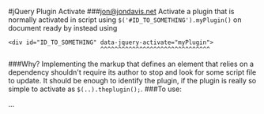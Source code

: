 #jQuery Plugin Activate
###jon@jondavis.net
Activate a plugin that is normally activated in script using `$('#ID_TO_SOMETHING').myPlugin()` on document ready 
by instead using

    <div id="ID_TO_SOMETHING" data-jquery-activate="myPlugin">
                              ^^^^^^^^^^^^^^^^^^^^^^^^^^^^^^^
###Why?
Implementing the markup that defines an element that relies on a dependency shouldn't require its author to stop and look for some script file to update. It should be enough to identify the plugin, if the plugin is really so simple to activate as `$(..).theplugin();`.
###To use:
    <div data-jquery-activate="myPlugin,myOtherPlugin">...</div>
    <script src="jquery.js"></script>
    <script src="myPlugin.js"></script>
    <script src="myOtherPlugin.js"></script>
    <script src="jquery-activate-plugin.js"></script>
